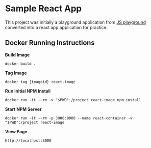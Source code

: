 # Sample React App

This project was initially a playground application from [JS playground](https://jscomplete.com/playground/rgs2.1) converted into a react app application for practice.

## Docker Running Instructions

__Build Image__

`docker build .`

__Tag Image__

`docker tag {imageid} react-image`

__Run Initial NPM Install__

`docker run -it --rm -v "$PWD":/project react-image npm install`

__Start NPM Server__

`docker run -it --rm -p 3000:8000 --name react-container -v "$PWD":/project react-image`

__View Page__

`http://localhost:3000`

